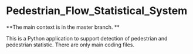 # Pedestrian_Flow_Statistical_System     

**The main context is in the master branch. **      

This is a Python application to support detection of pedestrian and pedestrian statistic.
There are only main coding files.
